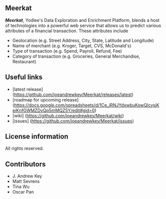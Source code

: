 ## Meerkat

***Meerkat***, Yodlee's Data Exploration and Enrichment Platform, blends a host of technologies into a powerful web service that allows us to predict various attributes of a financial transaction.  These attributes include
* Geolocation (e.g. Street Address, City, State, Latitude and Longitude)
* Name of merchant (e.g. Kroger, Target, CVS, McDonald's)
* Type of transaction (e.g. Spend, Payroll, Refund, Fee)
* Category of transaction (e.g. Groceries, General Merchandise, Restaurant)

## Useful links
* [latest release] (https://github.com/joeandrewkey/Meerkat/releases/latest)
* [roadmap for upcoming release] (https://docs.google.com/spreadsheets/d/1Ce_iRNJYdxwbuKowQlcysjKeiKnfGWMZDvQp5mMQZ5Y/edit#gid=0)
* [wiki] (https://github.com/joeandrewkey/Meerkat/wiki)
* [issues] (https://github.com/joeandrewkey/Meerkat/issues)

License information
-------------------
All rights reserved.

Contributors
------------
* J. Andrew Key
* Matt Sevrens
* Tina Wu
* Oscar Pan
